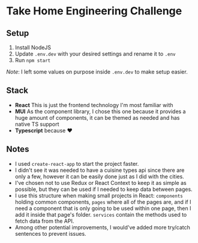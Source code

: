 # Take Home Engineering Challenge
## Setup
1. Install NodeJS
2. Update `.env.dev` with your desired settings and rename it to `.env`
3. Run `npm start`

*Note*: I left some values on purpose inside `.env.dev` to make setup easier.

## Stack
- **React** This is just the frontend technology I'm most familiar with
- **MUI** As the component library, I chose this one because it provides a huge amount of components, it can be themed as needed and has native TS support
- **Typescript** because ❤️

## Notes
- I used `create-react-app` to start the project faster.
- I didn't see it was needed to have a cuisine types api since there are only a few, however it can be easily done just as I did with the cities.
- I've chosen not to use Redux or React Context to keep it as simple as possible, but they can be used if I needed to keep data between pages.
- I use this structure when making small projects in React: `components` holding common components, `pages` where all of the pages are, and if I need a component that is only going to be used within one page, then I add it inside that page's folder. `services` contain the methods used to fetch data from the API.
- Among other potential improvements, I would've added more try/catch sentences to prevent issues.